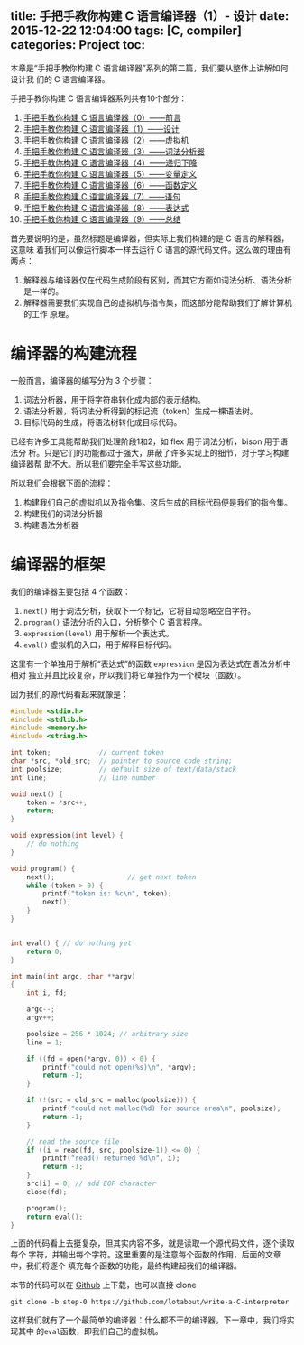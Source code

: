 title: 手把手教你构建 C 语言编译器（1）- 设计
date: 2015-12-22 12:04:00
tags: [C, compiler]
categories: Project
toc:
---

本章是“手把手教你构建 C 语言编译器”系列的第二篇，我们要从整体上讲解如何设计我
们的 C 语言编译器。

<!--more-->
手把手教你构建 C 语言编译器系列共有10个部分：
1. [手把手教你构建 C 语言编译器（0）——前言](http://lotabout.me/2015/write-a-C-interpreter-0/)
2. [手把手教你构建 C 语言编译器（1）——设计](http://lotabout.me/2015/write-a-C-interpreter-1/)
3. [手把手教你构建 C 语言编译器（2）——虚拟机](http://lotabout.me/2015/write-a-C-interpreter-2/)
4. [手把手教你构建 C 语言编译器（3）——词法分析器](http://lotabout.me/2015/write-a-C-interpreter-3/)
4. [手把手教你构建 C 语言编译器（4）——递归下降](http://lotabout.me/2015/write-a-C-interpreter-4/)
5. [手把手教你构建 C 语言编译器（5）——变量定义](http://lotabout.me/2015/write-a-C-interpreter-5/)
6. [手把手教你构建 C 语言编译器（6）——函数定义](http://lotabout.me/2015/write-a-C-interpreter-6/)
7. [手把手教你构建 C 语言编译器（7）——语句](http://lotabout.me/2015/write-a-C-interpreter-7/)
8. [手把手教你构建 C 语言编译器（8）——表达式](http://lotabout.me/2015/write-a-C-interpreter-8/)
0. [手把手教你构建 C 语言编译器（9）——总结](http://lotabout.me/2015/write-a-C-interpreter-9/)

首先要说明的是，虽然标题是编译器，但实际上我们构建的是 C 语言的解释器，这意味
着我们可以像运行脚本一样去运行 C 语言的源代码文件。这么做的理由有两点：

1. 解释器与编译器仅在代码生成阶段有区别，而其它方面如词法分析、语法分析是一样的。
2. 解释器需要我们实现自己的虚拟机与指令集，而这部分能帮助我们了解计算机的工作
   原理。

# 编译器的构建流程

一般而言，编译器的编写分为 3 个步骤：

1. 词法分析器，用于将字符串转化成内部的表示结构。
2. 语法分析器，将词法分析得到的标记流（token）生成一棵语法树。
3. 目标代码的生成，将语法树转化成目标代码。

已经有许多工具能帮助我们处理阶段1和2，如 flex 用于词法分析，bison 用于语法分
析。只是它们的功能都过于强大，屏蔽了许多实现上的细节，对于学习构建编译器帮
助不大。所以我们要完全手写这些功能。

所以我们会根据下面的流程：

1. 构建我们自己的虚拟机以及指令集。这后生成的目标代码便是我们的指令集。
2. 构建我们的词法分析器
3. 构建语法分析器

# 编译器的框架

我们的编译器主要包括 4 个函数：

1. `next()` 用于词法分析，获取下一个标记，它将自动忽略空白字符。
2. `program()` 语法分析的入口，分析整个 C 语言程序。
3. `expression(level)` 用于解析一个表达式。
4. `eval()` 虚拟机的入口，用于解释目标代码。

这里有一个单独用于解析“表达式”的函数 `expression` 是因为表达式在语法分析中相对
独立并且比较复杂，所以我们将它单独作为一个模块（函数）。

因为我们的源代码看起来就像是：

```c
#include <stdio.h>
#include <stdlib.h>
#include <memory.h>
#include <string.h>

int token;            // current token
char *src, *old_src;  // pointer to source code string;
int poolsize;         // default size of text/data/stack
int line;             // line number

void next() {
    token = *src++;
    return;
}

void expression(int level) {
    // do nothing
}

void program() {
    next();                  // get next token
    while (token > 0) {
        printf("token is: %c\n", token);
        next();
    }
}


int eval() { // do nothing yet
    return 0;
}

int main(int argc, char **argv)
{
    int i, fd;

    argc--;
    argv++;

    poolsize = 256 * 1024; // arbitrary size
    line = 1;

    if ((fd = open(*argv, 0)) < 0) {
        printf("could not open(%s)\n", *argv);
        return -1;
    }

    if (!(src = old_src = malloc(poolsize))) {
        printf("could not malloc(%d) for source area\n", poolsize);
        return -1;
    }

    // read the source file
    if ((i = read(fd, src, poolsize-1)) <= 0) {
        printf("read() returned %d\n", i);
        return -1;
    }
    src[i] = 0; // add EOF character
    close(fd);

    program();
    return eval();
}
```

上面的代码看上去挺复杂，但其实内容不多，就是读取一个源代码文件，逐个读取每个
字符，并输出每个字符。这里重要的是注意每个函数的作用，后面的文章中，我们将逐个
填充每个函数的功能，最终构建起我们的编译器。

本节的代码可以在 [Github](https://github.com/lotabout/write-a-C-interpreter/tree/step-0) 上下载，也可以直接 clone

```
git clone -b step-0 https://github.com/lotabout/write-a-C-interpreter
```

这样我们就有了一个最简单的编译器：什么都不干的编译器，下一章中，我们将实现其中
的`eval`函数，即我们自己的虚拟机。
